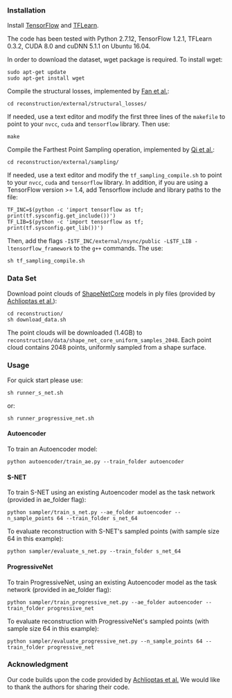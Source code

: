 ### Installation

Install <a href="https://www.tensorflow.org/get_started/os_setup" target="_blank">TensorFlow</a> and <a href="http://tflearn.org/installation" target="_blank">TFLearn</a>. 

The code has been tested with Python 2.7.12, TensorFlow 1.2.1, TFLearn 0.3.2, CUDA 8.0 and cuDNN 5.1.1 on Ubuntu 16.04.

In order to download the dataset, wget package is required. To install wget:
```
sudo apt-get update
sudo apt-get install wget
```

Compile the structural losses, implemented by [Fan et al.](https://github.com/fanhqme/PointSetGeneration):
```
cd reconstruction/external/structural_losses/
```

If needed, use a text editor and modify the first three lines of the `makefile` to point to your `nvcc`, `cuda` and `tensorflow` library. Then use:
```
make
```

Compile the Farthest Point Sampling operation, implemented by [Qi et al.](https://github.com/charlesq34/pointnet2):
```
cd reconstruction/external/sampling/
```

If needed, use a text editor and modify the `tf_sampling_compile.sh` to point to your `nvcc`, `cuda` and `tensorflow` library. In addition, if you are using a TensorFlow version >= 1.4, add Tensorflow include and library paths to the file:

    TF_INC=$(python -c 'import tensorflow as tf; print(tf.sysconfig.get_include())')
    TF_LIB=$(python -c 'import tensorflow as tf; print(tf.sysconfig.get_lib())') 

Then, add the flags `-I$TF_INC/external/nsync/public -L$TF_LIB -ltensorflow_framework` to the `g++` commands. The use:

    sh tf_sampling_compile.sh

### Data Set
Download point clouds of <a href="https://www.shapenet.org/" target="_blank">ShapeNetCore</a> models in ply files (provided by <a href="https://github.com/optas/latent_3d_points" target="_blank">Achlioptas et al.</a>): 
```
cd reconstruction/
sh download_data.sh
```

The point clouds will be downloaded (1.4GB) to `reconstruction/data/shape_net_core_uniform_samples_2048`. Each point cloud contains 2048 points, uniformly sampled from a shape surface.

### Usage
For quick start please use:

    sh runner_s_net.sh
 
or:

    sh runner_progressive_net.sh

#### Autoencoder

To train an Autoencoder model:

    python autoencoder/train_ae.py --train_folder autoencoder

#### S-NET
To train S-NET using an existing Autoencoder model as the task network (provided in ae_folder flag):

    python sampler/train_s_net.py --ae_folder autoencoder --n_sample_points 64 --train_folder s_net_64

To evaluate reconstruction with S-NET's sampled points (with sample size 64 in this example):

    python sampler/evaluate_s_net.py --train_folder s_net_64

#### ProgressiveNet
To train ProgressiveNet, using an existing Autoencoder model as the task network (provided in ae_folder flag):

    python sampler/train_progressive_net.py --ae_folder autoencoder --train_folder progressive_net

To evaluate reconstruction with ProgressiveNet's sampled points (with sample size 64 in this example):

    python sampler/evaluate_progressive_net.py --n_sample_points 64 --train_folder progressive_net

### Acknowledgment
Our code builds upon the code provided by <a href="https://github.com/optas/latent_3d_points" target="_blank">Achlioptas et al.</a> We would like to thank the authors for sharing their code.
